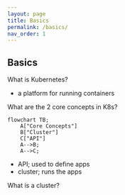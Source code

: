 ```yaml
---
layout: page
title: Basics
permalink: /basics/
nav_order: 1
---
```

## Basics

What is Kubernetes?

- a platform for running containers

What are the 2 core concepts in K8s?

```mermaid
flowchart TB;
    A["Core Concepts"]
    B["Cluster"]
    C["API"]
    A-->B;
    A-->C;
```

- API; used to define apps
- cluster; runs the apps

What is a cluster?

